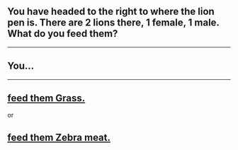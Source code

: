## You have headed to the right to where the lion pen is. There are 2 lions there, 1 female, 1 male. What do you feed them?   
---
## You...
---
## [feed them Grass.](Grass/Lower.md)
or   
## [feed them Zebra meat.](Zebra/Toward.md)